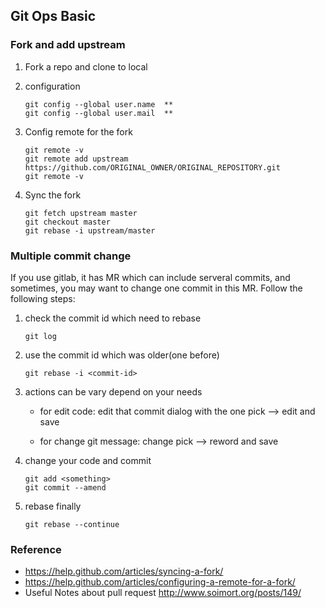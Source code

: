 ## Git Ops Basic

### Fork and add upstream

1. Fork a repo and clone to local

2. configuration

	```
	git config --global user.name  **
	git config --global user.mail  **
	```

4. Config remote for the fork

	```
	git remote -v
	git remote add upstream https://github.com/ORIGINAL_OWNER/ORIGINAL_REPOSITORY.git
	git remote -v
	```

5. Sync the fork

	```
	git fetch upstream master
	git checkout master
	git rebase -i upstream/master
	```

### Multiple commit change

If you use gitlab, it has MR which can include serveral commits, and sometimes,
you may want to change one commit in this MR. Follow the following steps:

1. check the commit id which need to rebase

	```
	git log
	```

2. use the commit id which was older(one before)

	```
	git rebase -i <commit-id>

	```

3. actions can be vary depend on your needs

	- for edit code:
		edit that commit dialog with the one pick --> edit and save

	- for change git message:
	  	change pick --> reword and save

4. change your code and commit

	```
	git add <something>
	git commit --amend
	```

5. rebase finally

	```
	git rebase --continue
	```

### Reference

- https://help.github.com/articles/syncing-a-fork/
- https://help.github.com/articles/configuring-a-remote-for-a-fork/
- Useful Notes about pull request http://www.soimort.org/posts/149/
